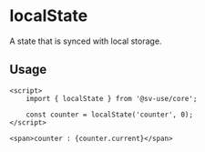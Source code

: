 # localState

A state that is synced with local storage.

## Usage

```svelte
<script>
	import { localState } from '@sv-use/core';

	const counter = localState('counter', 0);
</script>

<span>counter : {counter.current}</span>
```

